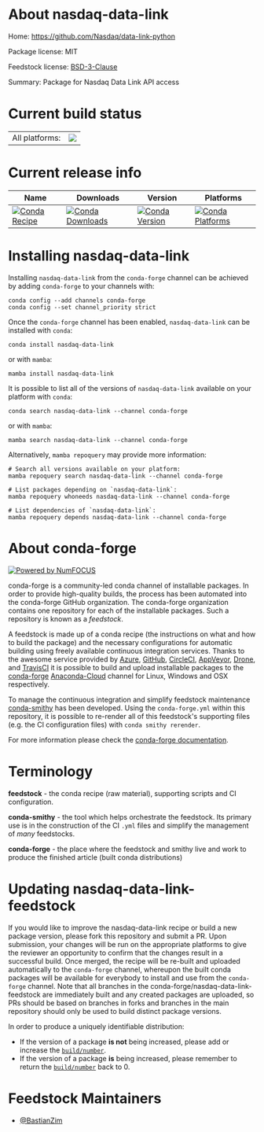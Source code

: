 About nasdaq-data-link
======================

Home: https://github.com/Nasdaq/data-link-python

Package license: MIT

Feedstock license: [BSD-3-Clause](https://github.com/conda-forge/nasdaq-data-link-feedstock/blob/main/LICENSE.txt)

Summary: Package for Nasdaq Data Link API access

Current build status
====================


<table><tr><td>All platforms:</td>
    <td>
      <a href="https://dev.azure.com/conda-forge/feedstock-builds/_build/latest?definitionId=17292&branchName=main">
        <img src="https://dev.azure.com/conda-forge/feedstock-builds/_apis/build/status/nasdaq-data-link-feedstock?branchName=main">
      </a>
    </td>
  </tr>
</table>

Current release info
====================

| Name | Downloads | Version | Platforms |
| --- | --- | --- | --- |
| [![Conda Recipe](https://img.shields.io/badge/recipe-nasdaq--data--link-green.svg)](https://anaconda.org/conda-forge/nasdaq-data-link) | [![Conda Downloads](https://img.shields.io/conda/dn/conda-forge/nasdaq-data-link.svg)](https://anaconda.org/conda-forge/nasdaq-data-link) | [![Conda Version](https://img.shields.io/conda/vn/conda-forge/nasdaq-data-link.svg)](https://anaconda.org/conda-forge/nasdaq-data-link) | [![Conda Platforms](https://img.shields.io/conda/pn/conda-forge/nasdaq-data-link.svg)](https://anaconda.org/conda-forge/nasdaq-data-link) |

Installing nasdaq-data-link
===========================

Installing `nasdaq-data-link` from the `conda-forge` channel can be achieved by adding `conda-forge` to your channels with:

```
conda config --add channels conda-forge
conda config --set channel_priority strict
```

Once the `conda-forge` channel has been enabled, `nasdaq-data-link` can be installed with `conda`:

```
conda install nasdaq-data-link
```

or with `mamba`:

```
mamba install nasdaq-data-link
```

It is possible to list all of the versions of `nasdaq-data-link` available on your platform with `conda`:

```
conda search nasdaq-data-link --channel conda-forge
```

or with `mamba`:

```
mamba search nasdaq-data-link --channel conda-forge
```

Alternatively, `mamba repoquery` may provide more information:

```
# Search all versions available on your platform:
mamba repoquery search nasdaq-data-link --channel conda-forge

# List packages depending on `nasdaq-data-link`:
mamba repoquery whoneeds nasdaq-data-link --channel conda-forge

# List dependencies of `nasdaq-data-link`:
mamba repoquery depends nasdaq-data-link --channel conda-forge
```


About conda-forge
=================

[![Powered by
NumFOCUS](https://img.shields.io/badge/powered%20by-NumFOCUS-orange.svg?style=flat&colorA=E1523D&colorB=007D8A)](https://numfocus.org)

conda-forge is a community-led conda channel of installable packages.
In order to provide high-quality builds, the process has been automated into the
conda-forge GitHub organization. The conda-forge organization contains one repository
for each of the installable packages. Such a repository is known as a *feedstock*.

A feedstock is made up of a conda recipe (the instructions on what and how to build
the package) and the necessary configurations for automatic building using freely
available continuous integration services. Thanks to the awesome service provided by
[Azure](https://azure.microsoft.com/en-us/services/devops/), [GitHub](https://github.com/),
[CircleCI](https://circleci.com/), [AppVeyor](https://www.appveyor.com/),
[Drone](https://cloud.drone.io/welcome), and [TravisCI](https://travis-ci.com/)
it is possible to build and upload installable packages to the
[conda-forge](https://anaconda.org/conda-forge) [Anaconda-Cloud](https://anaconda.org/)
channel for Linux, Windows and OSX respectively.

To manage the continuous integration and simplify feedstock maintenance
[conda-smithy](https://github.com/conda-forge/conda-smithy) has been developed.
Using the ``conda-forge.yml`` within this repository, it is possible to re-render all of
this feedstock's supporting files (e.g. the CI configuration files) with ``conda smithy rerender``.

For more information please check the [conda-forge documentation](https://conda-forge.org/docs/).

Terminology
===========

**feedstock** - the conda recipe (raw material), supporting scripts and CI configuration.

**conda-smithy** - the tool which helps orchestrate the feedstock.
                   Its primary use is in the construction of the CI ``.yml`` files
                   and simplify the management of *many* feedstocks.

**conda-forge** - the place where the feedstock and smithy live and work to
                  produce the finished article (built conda distributions)


Updating nasdaq-data-link-feedstock
===================================

If you would like to improve the nasdaq-data-link recipe or build a new
package version, please fork this repository and submit a PR. Upon submission,
your changes will be run on the appropriate platforms to give the reviewer an
opportunity to confirm that the changes result in a successful build. Once
merged, the recipe will be re-built and uploaded automatically to the
`conda-forge` channel, whereupon the built conda packages will be available for
everybody to install and use from the `conda-forge` channel.
Note that all branches in the conda-forge/nasdaq-data-link-feedstock are
immediately built and any created packages are uploaded, so PRs should be based
on branches in forks and branches in the main repository should only be used to
build distinct package versions.

In order to produce a uniquely identifiable distribution:
 * If the version of a package **is not** being increased, please add or increase
   the [``build/number``](https://docs.conda.io/projects/conda-build/en/latest/resources/define-metadata.html#build-number-and-string).
 * If the version of a package **is** being increased, please remember to return
   the [``build/number``](https://docs.conda.io/projects/conda-build/en/latest/resources/define-metadata.html#build-number-and-string)
   back to 0.

Feedstock Maintainers
=====================

* [@BastianZim](https://github.com/BastianZim/)

